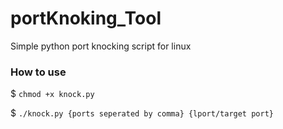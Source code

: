 # portKnoking_Tool
Simple python port knocking script for linux

### How to use

$ `chmod +x knock.py`

$ `./knock.py {ports seperated by comma} {lport/target port}`
